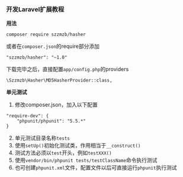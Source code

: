 ### 开发Laravel扩展教程
**用法**
```
composer require szzmzb/hasher
```
或者在```composer.json```的require部分添加
```
"szzmzb/hasher": "~1.0"
```
下载完毕之后，直接配置```app/config.php```的providers
```
\Szzmzb\Hasher\MD5HasherProvider::class,
```

**单元测试**
1. 修改composer.json，加入以下配置
```
"require-dev": {
    "phpunit/phpunit": "5.5.*"
}
```
2. 单元测试目录名称```tests```
3. 使用```setUp()```初始化测试类，作用相当于```__construct()```
4. 测试方法必须以```test```开头，例如```testXXX()```
5. 使用```vendor/bin/phpunit tests/testClassName```命令执行测试
6. 也可创建```phpunit.xml```文件，配置文件以后可直接运行```phpunit```执行测试